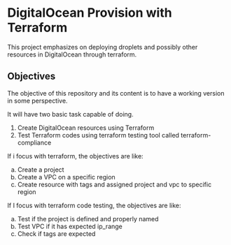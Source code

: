 # DigitalOcean Provision with Terraform
This project emphasizes on deploying droplets and possibly other resources in DigitalOcean through terraform.

## Objectives
The objective of this repository and its content is to have a working version in some perspective.

It will have two basic task capable of doing.

1. Create DigitalOcean resources using Terraform
2. Test Terraform codes using terraform testing tool called terraform-compliance

If i focus with terraform, the objectives are like:

<ol type="a">
  <li>Create a project</li>
  <li>Create a VPC on a specific region</li>
  <li>Create resource with tags and assigned project and vpc to specific region</li>
</ol>

If I focus with terraform code testing, the objectives are like:

<ol type="a">
  <li>Test if the project is defined and properly named</li>
  <li>Test VPC if it has expected ip_range</li>
  <li>Check if tags are expected</li>
</ol>